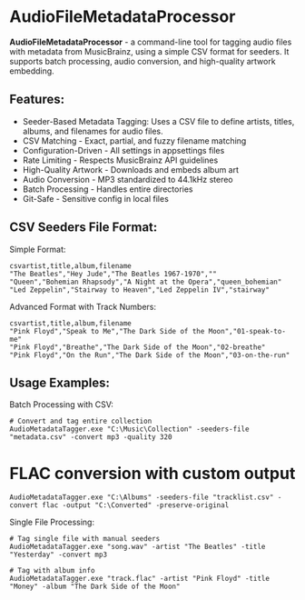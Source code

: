 # AudioFileMetadataProcessor
**AudioFileMetadataProcessor** - a command-line tool for tagging audio files with metadata from MusicBrainz, using a simple CSV format for seeders. It supports batch processing, audio conversion, and high-quality artwork embedding.

## Features:
-  Seeder-Based Metadata Tagging: Uses a CSV file to define artists, titles, albums, and filenames for audio files.
-  CSV Matching - Exact, partial, and fuzzy filename matching
-  Configuration-Driven - All settings in appsettings files
-  Rate Limiting - Respects MusicBrainz API guidelines
-  High-Quality Artwork - Downloads and embeds album art
-  Audio Conversion - MP3 standardized to 44.1kHz stereo
-  Batch Processing - Handles entire directories
-  Git-Safe - Sensitive config in local files

## CSV Seeders File Format:
Simple Format:
```
csvartist,title,album,filename
"The Beatles","Hey Jude","The Beatles 1967-1970",""
"Queen","Bohemian Rhapsody","A Night at the Opera","queen_bohemian"
"Led Zeppelin","Stairway to Heaven","Led Zeppelin IV","stairway"
```

Advanced Format with Track Numbers:
```
csvartist,title,album,filename
"Pink Floyd","Speak to Me","The Dark Side of the Moon","01-speak-to-me"
"Pink Floyd","Breathe","The Dark Side of the Moon","02-breathe"
"Pink Floyd","On the Run","The Dark Side of the Moon","03-on-the-run"
```
## Usage Examples:
Batch Processing with CSV:
```
# Convert and tag entire collection
AudioMetadataTagger.exe "C:\Music\Collection" -seeders-file "metadata.csv" -convert mp3 -quality 320
```
# FLAC conversion with custom output
```
AudioMetadataTagger.exe "C:\Albums" -seeders-file "tracklist.csv" -convert flac -output "C:\Converted" -preserve-original
```
Single File Processing:
```
# Tag single file with manual seeders
AudioMetadataTagger.exe "song.wav" -artist "The Beatles" -title "Yesterday" -convert mp3

# Tag with album info
AudioMetadataTagger.exe "track.flac" -artist "Pink Floyd" -title "Money" -album "The Dark Side of the Moon"
```